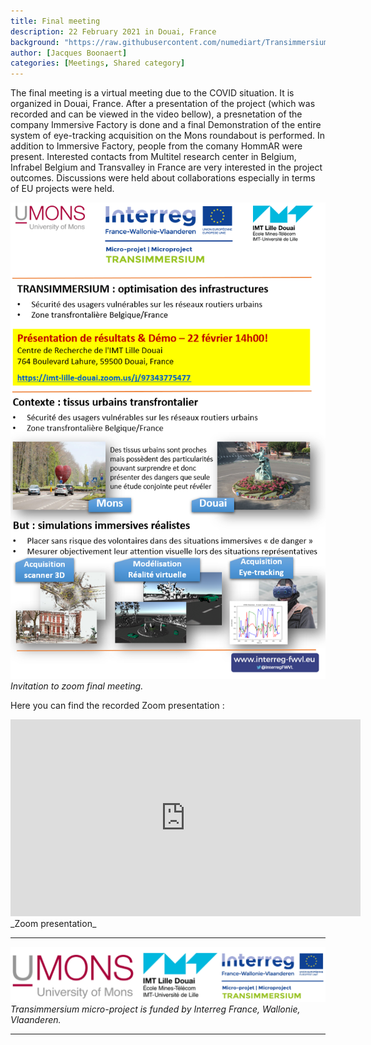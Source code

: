 ```yaml
---
title: Final meeting
description: 22 February 2021 in Douai, France
background: "https://raw.githubusercontent.com/numediart/Transimmersium/main/assets/img/trans_logo.jpg?ixlib=rb-1.2.1&ixid=eyJhcHBfaWQiOjEyMDd9&auto=format&fit=crop&w=1200&q=80"
author: [Jacques Boonaert]
categories: [Meetings, Shared category]
---
```


The final meeting is a virtual meeting due to the COVID situation. It is organized in Douai, France. After a presentation of the project (which was recorded and can be viewed in the video bellow), a presnetation of the company Immersive Factory is done and a final Demonstration of the entire system of eye-tracking acquisition on the Mons roundabout is performed. In addition to Immersive Factory, people from the comany HommAR were present. Interested contacts from Multitel research center in Belgium, Infrabel Belgium and Transvalley in France are very interested in the project outcomes. Discussions were held about collaborations especially in terms of EU projects were held. 


![Project partners](https://raw.githubusercontent.com/numediart/Transimmersium/main/assets/img/final_meeting.png)
_Invitation to zoom final meeting._

Here you can find the recorded Zoom presentation : 

<iframe width="560" height="315" src="https://www.youtube.com/embed/Xza-ho7cXpQ" frameborder="0" allow="accelerometer; autoplay; clipboard-write; encrypted-media; gyroscope; picture-in-picture" allowfullscreen></iframe>
_Zoom presentation_



---

![Project partners](https://raw.githubusercontent.com/numediart/Transimmersium/main/assets/img/trans_partners.jpg)
_Transimmersium micro-project is funded by Interreg France, Wallonie, Vlaanderen._

---
